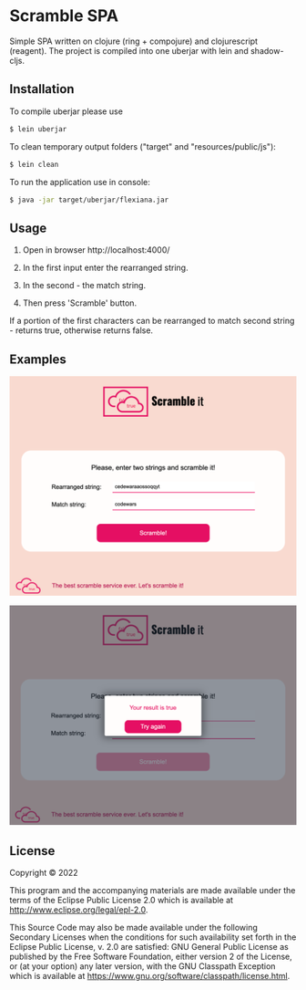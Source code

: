 # Scramble SPA

Simple SPA written on clojure (ring + compojure) and clojurescript (reagent). The project is compiled into one uberjar with lein and shadow-cljs. 

## Installation

To compile uberjar please use

```bash
$ lein uberjar
```

To clean temporary output folders ("target" and "resources/public/js"):

```bash
$ lein clean
```

To run the application use in console:

```bash
$ java -jar target/uberjar/flexiana.jar
```

## Usage

1. Open in browser http://localhost:4000/

2. In the first input enter the rearranged string.

3. In the second - the match string.

4. Then press 'Scramble' button.

If a portion of the first characters can be rearranged to match second string - returns true, otherwise returns false.

## Examples

![Screenshot](doc/ui-enter.png)

![Screenshot](doc/ui-result.png)

## License

Copyright © 2022 

This program and the accompanying materials are made available under the
terms of the Eclipse Public License 2.0 which is available at
http://www.eclipse.org/legal/epl-2.0.

This Source Code may also be made available under the following Secondary
Licenses when the conditions for such availability set forth in the Eclipse
Public License, v. 2.0 are satisfied: GNU General Public License as published by
the Free Software Foundation, either version 2 of the License, or (at your
option) any later version, with the GNU Classpath Exception which is available
at https://www.gnu.org/software/classpath/license.html.

